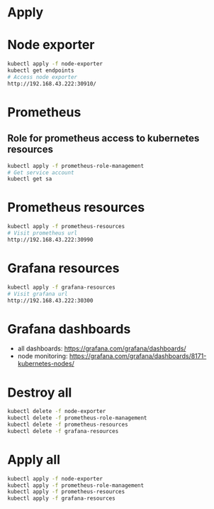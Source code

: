 # Apply
# Node exporter
```sh
kubectl apply -f node-exporter
kubectl get endpoints
# Access node exporter
http://192.168.43.222:30910/
```
# Prometheus 
## Role for prometheus access to kubernetes resources
```sh
kubectl apply -f prometheus-role-management
# Get service account
kubectl get sa
```
# Prometheus resources
```sh
kubectl apply -f prometheus-resources
# Visit prometheus url
http://192.168.43.222:30990
```

# Grafana resources
```sh
kubectl apply -f grafana-resources
# Visit grafana url
http://192.168.43.222:30300
```



# Grafana dashboards 
- all dashboards: https://grafana.com/grafana/dashboards/
- node monitoring: https://grafana.com/grafana/dashboards/8171-kubernetes-nodes/


# Destroy all
```sh
kubectl delete -f node-exporter
kubectl delete -f prometheus-role-management
kubectl delete -f prometheus-resources
kubectl delete -f grafana-resources
```
# Apply all
```sh
kubectl apply -f node-exporter
kubectl apply -f prometheus-role-management
kubectl apply -f prometheus-resources
kubectl apply -f grafana-resources
```
